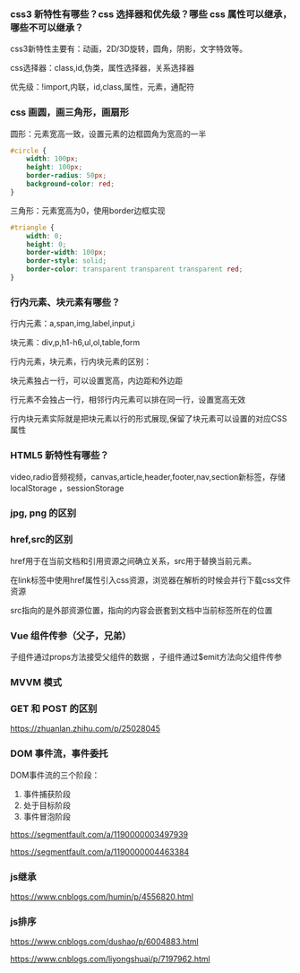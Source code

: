### css3 新特性有哪些？css 选择器和优先级？哪些 css 属性可以继承，哪些不可以继承？

css3新特性主要有：动画，2D/3D旋转，圆角，阴影，文字特效等。

css选择器：class,id,伪类，属性选择器，关系选择器

优先级：!import,内联，id,class,属性，元素，通配符

### css 画圆，画三角形，画扇形

圆形：元素宽高一致，设置元素的边框圆角为宽高的一半

```css
#circle {
    width: 100px;
    height: 100px;
    border-radius: 50px;
    background-color: red;
}
```

三角形：元素宽高为0，使用border边框实现

```css
#triangle {
    width: 0;
    height: 0;
    border-width: 100px;
    border-style: solid;
    border-color: transparent transparent transparent red; 
}
```

### 行内元素、块元素有哪些？

行内元素：a,span,img,label,input,i

块元素：div,p,h1-h6,ul,ol,table,form

行内元素，块元素，行内块元素的区别：

块元素独占一行，可以设置宽高，内边距和外边距

行元素不会独占一行，相邻行内元素可以排在同一行，设置宽高无效

 行内块元素实际就是把块元素以行的形式展现,保留了块元素可以设置的对应CSS属性

### HTML5 新特性有哪些？

video,radio音频视频，canvas,article,header,footer,nav,section新标签，存储localStorage ，sessionStorage

### jpg, png 的区别

### href,src的区别

href用于在当前文档和引用资源之间确立关系，src用于替换当前元素。

在link标签中使用href属性引入css资源，浏览器在解析的时候会并行下载css文件资源

src指向的是外部资源位置，指向的内容会嵌套到文档中当前标签所在的位置

### Vue 组件传参（父子，兄弟）

子组件通过props方法接受父组件的数据 ，子组件通过$emit方法向父组件传参

### MVVM 模式

### GET 和 POST 的区别

https://zhuanlan.zhihu.com/p/25028045

### DOM 事件流，事件委托

DOM事件流的三个阶段：

1. 事件捕获阶段
2. 处于目标阶段
3. 事件冒泡阶段

https://segmentfault.com/a/1190000003497939

https://segmentfault.com/a/1190000004463384

### js继承

https://www.cnblogs.com/humin/p/4556820.html

### js排序

https://www.cnblogs.com/dushao/p/6004883.html

https://www.cnblogs.com/liyongshuai/p/7197962.html
